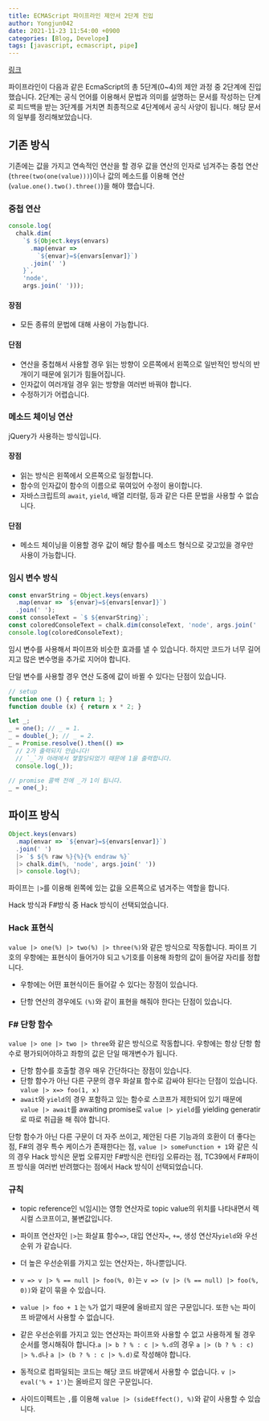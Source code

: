 ```yaml
---
title: ECMAScript 파이프라인 제안서 2단계 진입
author: Yongjun042
date: 2021-11-23 11:54:00 +0900
categories: [Blog, Develope]
tags: [javascript, ecmascript, pipe]
---
```

[링크](https://github.com/tc39/proposal-pipeline-operator)

파이프라인이 다음과 같은 EcmaScript의 총 5단계(0~4)의 제안 과정 중 2단계에 진입했습니다. 2단계는 공식 언어를 이용해서 문법과 의미를 설명하는 문서를 작성하는 단계로 피드백을 받는 3단계를 거치면 최종적으로 4단계에서 공식 사양이 됩니다. 해당 문서의 일부를 정리해보았습니다.

## 기존 방식

기존에는 값을 가지고 연속적인 연산을 할 경우
값을 연산의 인자로 넘겨주는 중첩 연산(`three(two(one(value)))`)이나 값의 메소드를 이용해 연산(`value.one().two().three()`)을 해야 했습니다.

### 중첩 연산

``` javascript
console.log(
  chalk.dim(
    `$ ${Object.keys(envars)
      .map(envar =>
        `${envar}=${envars[envar]}`)
      .join(' ')
    }`,
    'node',
    args.join(' ')));

```

#### 장점

* 모든 종류의 문법에 대해 사용이 가능합니다.

#### 단점

* 연산을 중첩해서 사용할 경우 읽는 방향이 오른쪽에서 왼쪽으로 일반적인 방식의 반개이기 때문에 읽기가 힘들어집니다.
* 인자값이 여러개일 경우 읽는 방향을 여러번 바꿔야 합니다.
* 수정하기가 어렵습니다. 

### 메소드 체이닝 연산

jQuery가 사용하는 방식입니다.

#### 장점

* 읽는 방식은 왼쪽에서 오른쪽으로 일정합니다.
* 함수의 인자값이 함수의 이름으로 묶여있어 수정이 용이합니다. 
* 자바스크립트의 `await`, `yield`, 배열 리터럴, 등과 같은 다른 문법을 사용할 수 없습니다.

#### 단점

* 메소드 체이닝을 이용할 경우 값이 해당 함수를 메소드 형식으로 갖고있을 경우만 사용이 가능합니다.  


### 임시 변수 방식
``` javascript
const envarString = Object.keys(envars)
  .map(envar => `${envar}=${envars[envar]}`)
  .join(' ');
const consoleText = `$ ${envarString}`;
const coloredConsoleText = chalk.dim(consoleText, 'node', args.join(' '));
console.log(coloredConsoleText);
```
임시 변수를 사용해서 파이프와 비슷한 효과를 낼 수 있습니다. 하지만 코드가 너무 길어지고 많은 변수명을 추가로 지어야 합니다.

단일 변수를 사용할 경우 연산 도중에 값이 바뀔 수 있다는 단점이 있습니다.
``` javascript
// setup
function one () { return 1; }
function double (x) { return x * 2; }

let _;
_ = one(); // _ = 1.
_ = double(_); // _ = 2.
_ = Promise.resolve().then(() =>
  // 2가 출력되지 안습니다!
  // `_`가 아래에서 쟇할당되었기 때문에 1을 출력합니다.
  console.log(_));

// promise 콜백 전에 _가 1이 됩니다.
_ = one(_);
```

## 파이프 방식

``` javascript
Object.keys(envars)
  .map(envar => `${envar}=${envars[envar]}`)
  .join(' ')
  |> `$ ${% raw %}{%}{% endraw %}`
  |> chalk.dim(%, 'node', args.join(' '))
  |> console.log(%);
```
파이프는 `|>`를 이용해 왼쪽에 있는 값을 오른쪽으로 념겨주는 역할을 합니다.

Hack 방식과 F#방식 중 Hack 방식이 선택되었습니다.

### Hack 표현식

`value |> one(%) |> two(%) |> three(%)`와 같은 방식으로 작동합니다. 파이프 기호의 우항에는 표현식이 들어가야 되고 `%`기호를 이용해 좌항의 값이 들어갈 자리를 정합니다.

* 우항에는 어떤 표현식이든 들어갈 수 있다는 장점이 있습니다.

* 단항 연산의 경우에도 `(%)`와 같이 표현을 해줘야 한다는 단점이 있습니다.

### F# 단항 함수
`value |> one |> two |> three`와 같은 방식으로 작동합니다. 우항에는 항상 단항 함수로 평가되어야하고 좌항의 값은 단일 매개변수가 됩니다.

* 단항 함수를 호출할 경우 매우 간단하다는 장점이 있습니다.
* 단항 함수가 아닌 다른 구문의 경우 화살표 함수로 감싸야 된다는 단점이 있습니다. `value |> x=> foo(1, x)`
* `await`와 `yield`의 경우 포함하고 있는 함수로 스코프가 제한되어 있기 때문에 `value |> await`를 awaiting promise로 `value |> yield`를 yielding generatir로 따로 취급을 해 줘야 합니다.

단항 함수가 아닌 다른 구문이 더 자주 쓰이고, 제안된 다른 기능과의 호환이 더 좋다는 점, F#의 경우 특수 케이스가 존재한다는 점, `value |> someFunction + 1`와 같은 식의 경우 Hack 방식은 문법 오류지만 F#방식은 런타임 오류라는 점, TC39에서 F#파이프 방식을 여러번 반려했다는 점에서 Hack 방식이 선택되었습니다.

### 규칙

* topic reference인 `%`(임시)는 영항 연산자로 topic value의 위치를 나타내면서 렉시컬 스코프이고, 불변값입니다.
* 파이프 연산자인 `|>`는 화살표 함수`=>`, 대입 연산자`=`, `+=`, 생성 연산자`yield`와 우선순위 가 같습니다.
* 더 높은 우선순위를 가지고 있는 연산자는`,` 하나뿐입니다.
* `v => v |> % == null |> foo(%, 0)`는 `v => (v |> (% == null) |> foo(%, 0))`와 같이 묶을 수 있습니다. 
* `value |> foo + 1` 는 `%`가 없기 때문에 올바르지 않은 구문입니다. 또한 `%`는 파이프 바깥에서 사용할 수 없습니다.
* 같은 우선순위를 가지고 있는 연산자는 파이프와 사용할 수 없고 사용하게 될 경우 순서를 명시해줘야 합니다.`a |> b ? % : c |> %.d`의 경우 `a |> (b ? % : c) |> %.d`나 `a |> (b ? % : c |> %.d)`로 작성해야 합니다.
* 동적으로 컴파일되는 코드는 해당 코드 바깥에서 사용할 수 없습니다. `v |> eval('% + 1')`는 올바르지 않은 구문입니다.

* 사이드이펙트는 `,`를 이용해 `value |> (sideEffect(), %)`와 같이 사용할 수 있습니다.

